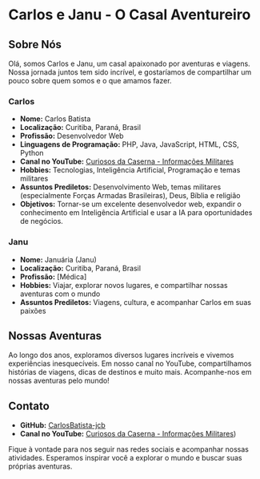 # Carlos e Janu - O Casal Aventureiro


## Sobre Nós

Olá, somos Carlos e Janu, um casal apaixonado por aventuras e viagens. Nossa jornada juntos tem sido incrível, e gostaríamos de compartilhar um pouco sobre quem somos e o que amamos fazer.

### Carlos

- **Nome:** Carlos Batista
- **Localização:** Curitiba, Paraná, Brasil
- **Profissão:** Desenvolvedor Web
- **Linguagens de Programação:** PHP, Java, JavaScript, HTML, CSS, Python
- **Canal no YouTube:** [Curiosos da Caserna - Informações Militares](https://www.youtube.com/channel/UCHhGyl-LfiW_YuEboDCN-Kg)
- **Hobbies:** Tecnologias, Inteligência Artificial, Programação e temas militares
- **Assuntos Prediletos:** Desenvolvimento Web, temas militares (especialmente Forças Armadas Brasileiras), Deus, Bíblia e religião
- **Objetivos:** Tornar-se um excelente desenvolvedor web, expandir o conhecimento em Inteligência Artificial e usar a IA para oportunidades de negócios.

### Janu

- **Nome:** Januária (Janu)
- **Localização:** Curitiba, Paraná, Brasil
- **Profissão:** [Médica]
- **Hobbies:** Viajar, explorar novos lugares, e compartilhar nossas aventuras com o mundo
- **Assuntos Prediletos:** Viagens, cultura, e acompanhar Carlos em suas paixões

## Nossas Aventuras

Ao longo dos anos, exploramos diversos lugares incríveis e vivemos experiências inesquecíveis. Em nosso canal no YouTube, compartilhamos histórias de viagens, dicas de destinos e muito mais. Acompanhe-nos em nossas aventuras pelo mundo!

## Contato

- **GitHub:** [CarlosBatista-jcb](https://github.com/CarlosBatista-jcb)
- **Canal no YouTube:** [Curiosos da Caserna - Informações Militares](https://www.youtube.com/channel/UCHhGyl-LfiW_YuEboDCN-Kg))

Fique à vontade para nos seguir nas redes sociais e acompanhar nossas atividades. Esperamos inspirar você a explorar o mundo e buscar suas próprias aventuras.

